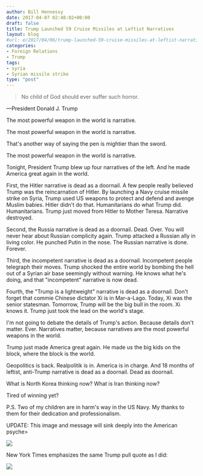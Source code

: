 ```yaml
---
author: Bill Hennessy
date: 2017-04-07 02:48:02+00:00
draft: false
title: Trump Launched 59 Cruise Missiles at Leftist Narratives
layout: blog
#url: e/2017/04/06/trump-launched-59-cruise-missiles-at-leftist-narratives/
categories:
- Foreign Relations
- Trump
tags:
- syria
- Syrian missile strike
type: "post"
---
```


> No child of God should ever suffer such horror.

—President Donald J. Trump



The most powerful weapon in the world is narrative.

The most powerful weapon in the world is narrative.

That's another way of saying the pen is mightier than the sword.

The most powerful weapon in the world is narrative.

Tonight, President Trump blew up four narratives of the left. And he made America great again in the world.

First, the Hitler narrative is dead as a doornail. A few people really believed Trump was the reincarnation of Hitler. By launching a Navy cruise missile strike on Syria, Trump used US weapons to protect and defend and avenge Muslim babies. Hitler didn't do that. Humanitarians do what Trump did. Humanitarians. Trump just moved from Hitler to Mother Teresa. Narrative destroyed.

Second, the Russia narrative is dead as a doornail. Dead. Over. You will never hear about Russian complicity again. Trump attacked a Russian ally in living color. He punched Putin in the nose. The Russian narrative is done. Forever.

Third, the incompetent narrative is dead as a doornail. Incompetent people telegraph their moves. Trump shocked the entire world by bombing the hell out of a Syrian air base seemingly without warning. He knows what he's doing, and that "incompetent" narrative is now dead.

Fourth, the "Trump is a lightweight" narrative is dead as a doornail. Don't forget that commie Chinese dictator Xi is in Mar-a-Lago. Today, Xi was the senior statesman. Tomorrow, Trump will be the big bull in the room. Xi knows it. Trump just took the lead on the world's stage.

I'm not going to debate the details of Trump's action. Because details don't matter. Ever. Narratives matter, because narratives are the most powerful weapons in the world.

Trump just made America great again. He made us the big kids on the block, where the block is the world.

Geopolitics is back. Realpolitik is in. America is in charge. And 18 months of leftist, anti-Trump narrative is dead as a doornail. Dead as doornail.

What is North Korea thinking now? What is Iran thinking now?

Tired of winning yet?

P.S. Two of my children are in harm's way in the US Navy. My thanks to them for their dedication and professionalism.

UPDATE: This image and message will sink deeply into the American psyche>

![](https://hennessysview.com/wp-content/uploads/2017/04/Screenshot-2017-04-06-22.07.36.png)


New York Times emphasizes the same Trump pull quote as I did:

![](https://hennessysview.com/wp-content/uploads/2017/04/Screenshot-2017-04-06-22.03.08.png)

